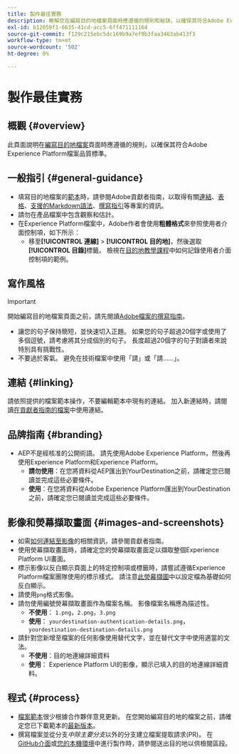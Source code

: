 ```yaml
---
title: 製作最佳實務
description: 瞭解您在編寫目的地檔案頁面時應遵循的規則和秘訣，以確保其符合Adobe Experience Platform檔案品質標準。
exl-id: b12059f1-6635-41cd-acc5-6ff471111164
source-git-commit: f129c215ebc5dc169b9a7ef9b3faa3463ab413f3
workflow-type: tm+mt
source-wordcount: '502'
ht-degree: 0%

---
```


# 製作最佳實務

## 概觀 {#overview}

此頁面說明在[編寫目的地檔案](./documentation-instructions.md)頁面時應遵循的規則，以確保其符合Adobe Experience Platform檔案品質標準。

## 一般指引 {#general-guidance}

* 填寫目的地檔案的[範本](./self-service-template.md)時，請參閱Adobe貢獻者指南，以取得有關[連結](https://experienceleague.adobe.com/docs/contributor/contributor-guide/writing-essentials/linking.html)、[表格](https://experienceleague.adobe.com/docs/contributor/contributor-guide/writing-essentials/markdown.html#tables)、[支援的Markdown語法](https://experienceleague.adobe.com/docs/contributor/contributor-guide/writing-essentials/markdown.html)、[撰寫指引](https://experienceleague.adobe.com/docs/contributor/contributor-guide/writing-essentials/general-writing-guidance.html)等專案的資訊。
* 請勿在產品檔案中包含觀察和估計。
* 在Experience Platform檔案中，Adobe作者會使用&#x200B;**粗體格式**&#x200B;來參照使用者介面控制項，如下所示：
   * 移至&#x200B;**[!UICONTROL 連線]** > **[!UICONTROL 目的地]**，然後選取&#x200B;**[!UICONTROL 目錄]**&#x200B;標籤。 檢視在[目的地教學課程](https://experienceleague.adobe.com/docs/experience-platform/destinations/ui/activate/activate-batch-profile-destinations.html#select-destination)中如何記錄使用者介面控制項的範例。

## 寫作風格

>[!IMPORTANT]
>
>開始編寫目的地檔案頁面之前，請先閱讀[Adobe檔案的撰寫指南](https://experienceleague.adobe.com/docs/contributor/contributor-guide/writing-essentials/general-writing-guidance.html)。

* 讓您的句子保持簡短，並快速切入正題。 如果您的句子超過20個字或使用了多個逗號，請考慮將其分成個別的句子。 長度超過20個字的句子對讀者來說特別具有挑戰性。
* 不要過於客氣。 避免在技術檔案中使用「請」或「請……」。

## 連結 {#linking}

請依照提供的檔案範本操作，不要編輯範本中現有的連結。 加入新連結時，請閱讀[在貢獻者指南的檔案](https://experienceleague.adobe.com/docs/contributor/contributor-guide/writing-essentials/linking.html)中使用連結。

## 品牌指南 {#branding}

* AEP不是經核准的公開術語。 請先使用Adobe Experience Platform，然後再使用Experience Platform和Experience Platform。
   * **請勿使用**：在您將資料從AEP匯出到YourDestination之前，請確定您已閱讀並完成這些必要條件。
   * **使用**：在您將資料從Adobe Experience Platform匯出到YourDestination之前，請確定您已閱讀並完成這些必要條件。

## 影像和熒幕擷取畫面 {#images-and-screenshots}

* 如需[如何連結至影像](https://experienceleague.adobe.com/docs/contributor/contributor-guide/writing-essentials/markdown.html#images)的相關資訊，請參閱貢獻者指南。
* 使用熒幕擷取畫面時，請確定您的熒幕擷取畫面足以擷取整個Experience Platform UI畫面。
* 標示影像以反白顯示頁面上的特定控制項或標籤時，請嘗試遵循Experience Platform檔案團隊使用的標示樣式。 請注意[此熒幕擷圖](/help/destinations/catalog/cloud-storage/amazon-s3.md#export-type-frequency)中以設定檔為基礎如何反白顯示。
* 請使用`png`格式影像。
* 請勿使用編號熒幕擷取畫面作為檔案名稱。 影像檔案名稱應為描述性。
   * **不使用**： `1.png`，`2.png`，`3.png`
   * **使用**： `yourdestination-authentication-details.png`，`yourdestination-destination-details.png`
* 請針對您新增至檔案的任何影像使用替代文字，並在替代文字中使用適當的文法。
   * **不使用**：目的地連線詳細資料
   * **使用**： Experience Platform UI的影像，顯示已填入的目的地連線詳細資料。

## 程式 {#process}

* [檔案範本](./self-service-template.md)很少根據合作夥伴意見更新。 在您開始編寫目的地的檔案之前，請確定您已下載範本的[最新版本](../assets/docs-framework/yourdestination-template.zip)。
* 撰寫檔案並從分支&#x200B;*中除主要分支*&#x200B;以外的分支建立檔案提取請求(PR)。 在[GitHub介面](./use-github-interface-to-create-documentation.md#submit-review)或[您的本機環境](./work-in-local-environment.md#submit-review)中進行製作時，請參閱送出目的地以供檢閱區段。
